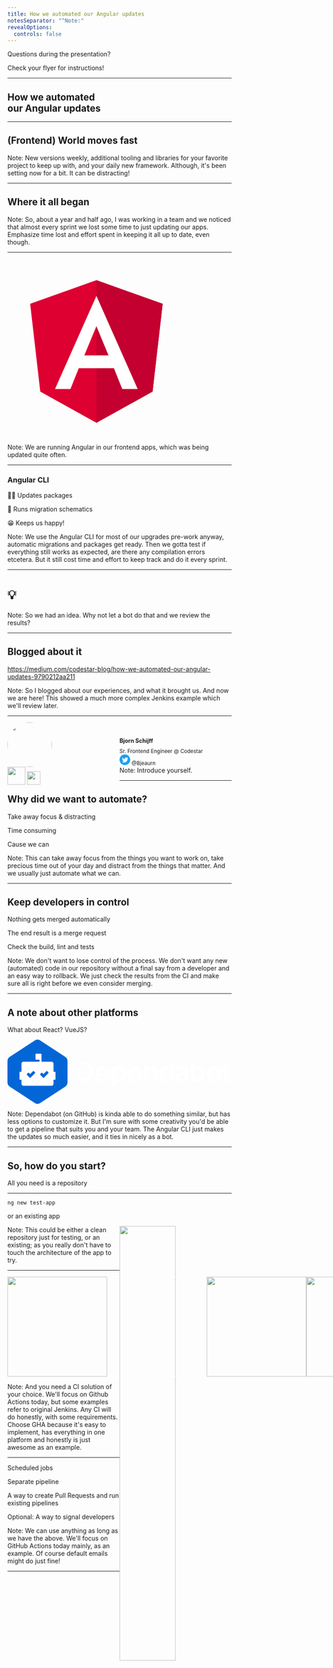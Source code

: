 ```yaml
---
title: How we automated our Angular updates
notesSeparator: "^Note:"
revealOptions:
  controls: false
---
```


Questions during the presentation?

Check your flyer for instructions!

---

## How we automated<br /> our Angular updates

----

<h2><span class="fragment">(Frontend)</span> World moves fast</h2>

Note: New versions weekly, additional tooling and libraries for your favorite project to keep up with, and your daily new framework. Although, it's been setting now for a bit. It can be distracting!

----

## Where it all began

Note: So, about a year and half ago, I was working in a team and we noticed that almost every sprint we lost some time to just updating our apps.  Emphasize time lost and effort spent in keeping it all up to date, even though.

----

<svg xmlns="http://www.w3.org/2000/svg" height="400" xmlns:xlink="http://www.w3.org/1999/xlink" version="1.1" id="Layer_1" x="0px" y="0px" viewBox="0 0 250 250" style="enable-background:new 0 0 250 250;" xml:space="preserve">
<style type="text/css">
	.st0{fill:#DD0031;}
	.st1{fill:#C3002F;}
	.st2{fill:#FFFFFF;}
</style>
<g>
	<polygon class="st0" points="125,30 125,30 125,30 31.9,63.2 46.1,186.3 125,230 125,230 125,230 203.9,186.3 218.1,63.2  "/>
	<polygon class="st1" points="125,30 125,52.2 125,52.1 125,153.4 125,153.4 125,230 125,230 203.9,186.3 218.1,63.2 125,30  "/>
	<path class="st2" d="M125,52.1L66.8,182.6h0h21.7h0l11.7-29.2h49.4l11.7,29.2h0h21.7h0L125,52.1L125,52.1L125,52.1L125,52.1   L125,52.1z M142,135.4H108l17-40.9L142,135.4z"/>
</g>
</svg>

Note: We are running Angular in our frontend apps, which was being updated quite often.

----

### Angular CLI

🦸‍♀️ Updates packages<!-- .element: class="fragment" -->

🦸 Runs migration schematics<!-- .element: class="fragment" -->

😁 Keeps us happy!<!-- .element: class="fragment" -->

Note: We use the Angular CLI for most of our upgrades pre-work anyway, automatic migrations and packages get ready. Then we gotta test if everything still works as expected, are there any compilation errors etcetera. But it still cost time and effort to keep track and do it every sprint.

----


# 💡

 Note: So we had an idea. Why not let a bot do that and we review the results?

----

## Blogged about it

https://medium.com/codestar-blog/how-we-automated-our-angular-updates-9790212aa211

Note: So I blogged about our experiences, and what it brought us. And now we are here! This showed a much more complex Jenkins example which we'll review later.

---

<div class="fragment fade-up">
<div style="float: left; width: 50%">
  <img src="assets/bjorn.jpg" width="100" style="border-radius:100%; display: inline-flex;"><br />
  <img src="assets/ordina-logo.svg" height="40" style="border: 0; background-color: transparent;"/>
  <img src="assets/codestar.svg" height="30" style="border: 0; background-color: transparent;">
</div>
<div style="float: left; width: 50%; text-align: left;">
<br />
  <h1 style="font-size: 0.9em;">Bjorn Schijff</h1>
  <small style="display: inline-flex;">Sr. Frontend Engineer @ Codestar</small><br />
   <small><svg xmlns="http://www.w3.org/2000/svg" width="24" height="24" viewBox="0 0 24 24" style="fill: #1DA1F2"><path d="M12 0c-6.627 0-12 5.373-12 12s5.373 12 12 12 12-5.373 12-12-5.373-12-12-12zm6.066 9.645c.183 4.04-2.83 8.544-8.164 8.544-1.622 0-3.131-.476-4.402-1.291 1.524.18 3.045-.244 4.252-1.189-1.256-.023-2.317-.854-2.684-1.995.451.086.895.061 1.298-.049-1.381-.278-2.335-1.522-2.304-2.853.388.215.83.344 1.301.359-1.279-.855-1.641-2.544-.889-3.835 1.416 1.738 3.533 2.881 5.92 3.001-.419-1.796.944-3.527 2.799-3.527.825 0 1.572.349 2.096.907.654-.128 1.27-.368 1.824-.697-.215.671-.67 1.233-1.263 1.589.581-.07 1.135-.224 1.649-.453-.384.578-.87 1.084-1.433 1.489z"/></svg> @Bjeaurn</small>
</div>
</div>

Note: Introduce yourself.

---

## Why did we want to automate?

<p class="fragment fade-in-then-semi-out visible" data-fragment-index="0">Take away focus &amp; distracting</p>
<p class="fragment fade-in-then-semi-out visible" data-fragment-index="1">Time consuming</p>
<p class="fragment fade-in-then-semi-out visible" data-fragment-index="2">Cause we can</p>

Note: This can take away focus from the things you want to work on, take precious time out of your day and distract from the things that matter. And we usually just automate what we can.

----

## Keep developers in control

Nothing gets merged automatically<!-- .element: class="fragment fade-in-then-semi-out" -->

The end result is a merge request<!-- .element: class="fragment fade-in-then-semi-out" -->

Check the build, lint and tests<!-- .element: class="fragment fade-in-then-semi-out" -->

Note: We don't want to lose control of the process. We don't want any new (automated) code in our repository without a final say from a developer and an easy way to rollback. We just check the results from the CI and make sure all is right before we even consider merging.

---

## A note about other platforms

What about React? VueJS?<!-- .element: class="fragment fade-in-then-out" -->

<svg viewBox="0 0 336 96" height="200" fill="none" class="fragment"><path d="M3.465 25.727l37.33-24.472a7.67 7.67 0 018.41 0l37.33 24.472A7.67 7.67 0 0190 32.142v31.714a7.67 7.67 0 01-3.465 6.414l-37.33 24.472a7.67 7.67 0 01-8.41 0L3.465 70.27A7.67 7.67 0 010 63.856V32.142a7.67 7.67 0 013.465-6.415z" fill="#0366D6"></path><path d="M114.045 62.658c9.032 0 14.388-5.59 14.388-14.858 0-9.239-5.356-14.8-14.185-14.8H104v29.658h10.045zm-4.675-4.648V37.649h4.574c6.021 0 9.162 3.36 9.162 10.151 0 6.821-3.141 10.21-9.321 10.21h-4.415zM142.614 63.093c5.182 0 8.743-2.534 9.669-6.4l-4.893-.551c-.709 1.882-2.446 2.867-4.704 2.867-3.387 0-5.63-2.23-5.674-6.039H152.5v-1.607c0-7.806-4.69-11.238-10.161-11.238-6.369 0-10.523 4.678-10.523 11.542 0 6.98 4.096 11.426 10.798 11.426zm-5.587-13.656c.159-2.839 2.258-5.228 5.384-5.228 3.011 0 5.037 2.201 5.066 5.228h-10.45zM156.512 71h5.24V59.154h.217c.825 1.622 2.547 3.895 6.369 3.895 5.239 0 9.162-4.156 9.162-11.483 0-7.415-4.038-11.441-9.177-11.441-3.922 0-5.558 2.36-6.354 3.968h-.304v-3.678h-5.153V71zm5.138-19.463c0-4.316 1.853-7.11 5.226-7.11 3.488 0 5.283 2.968 5.283 7.11 0 4.17-1.824 7.212-5.283 7.212-3.344 0-5.226-2.897-5.226-7.212zM191.798 63.093c5.182 0 8.743-2.534 9.669-6.4l-4.892-.551c-.71 1.882-2.447 2.867-4.705 2.867-3.387 0-5.63-2.23-5.674-6.039h15.488v-1.607c0-7.806-4.69-11.238-10.161-11.238-6.369 0-10.523 4.678-10.523 11.542 0 6.98 4.096 11.426 10.798 11.426zm-5.587-13.656c.159-2.839 2.258-5.228 5.384-5.228 3.011 0 5.038 2.201 5.066 5.228h-10.45zM210.342 49.625c0-3.215 1.94-5.069 4.704-5.069 2.707 0 4.328 1.782 4.328 4.75v13.352h5.24V48.495c.014-5.329-3.025-8.37-7.614-8.37-3.329 0-5.616 1.593-6.629 4.07h-.261v-3.78h-5.008v22.243h5.24V49.625zM237.191 63.05c3.821 0 5.544-2.274 6.369-3.896h.318v3.504h5.153V33h-5.254v11.093h-.217c-.796-1.608-2.432-3.968-6.355-3.968-5.138 0-9.176 4.026-9.176 11.44 0 7.328 3.922 11.485 9.162 11.485zm1.462-4.301c-3.46 0-5.283-3.042-5.283-7.212 0-4.142 1.795-7.11 5.283-7.11 3.372 0 5.225 2.794 5.225 7.11 0 4.315-1.881 7.212-5.225 7.212zM259.512 63.108c3.489 0 5.573-1.637 6.528-3.505h.174v3.055h5.037V47.771c0-5.88-4.791-7.646-9.032-7.646-4.675 0-8.265 2.085-9.423 6.14l4.893.695c.521-1.52 1.997-2.824 4.559-2.824 2.432 0 3.764 1.246 3.764 3.433v.087c0 1.506-1.578 1.578-5.501 1.998-4.313.463-8.438 1.752-8.438 6.763 0 4.373 3.198 6.69 7.439 6.69zm1.361-3.853c-2.186 0-3.749-.999-3.749-2.925 0-2.013 1.752-2.853 4.096-3.186 1.376-.188 4.126-.536 4.806-1.086v2.621c0 2.477-1.998 4.576-5.153 4.576zM275.012 62.658h5.153v-3.504h.304c.825 1.622 2.547 3.895 6.369 3.895 5.239 0 9.162-4.156 9.162-11.483 0-7.415-4.038-11.441-9.177-11.441-3.922 0-5.558 2.36-6.354 3.968h-.217V33h-5.24v29.658zm5.138-11.121c0-4.316 1.853-7.11 5.226-7.11 3.488 0 5.283 2.968 5.283 7.11 0 4.17-1.824 7.212-5.283 7.212-3.344 0-5.226-2.897-5.226-7.212zM309.892 63.093c6.514 0 10.653-4.59 10.653-11.47 0-6.893-4.139-11.498-10.653-11.498-6.513 0-10.653 4.605-10.653 11.498 0 6.88 4.14 11.47 10.653 11.47zm.029-4.2c-3.604 0-5.37-3.215-5.37-7.284 0-4.07 1.766-7.328 5.37-7.328 3.546 0 5.312 3.259 5.312 7.328 0 4.07-1.766 7.284-5.312 7.284zM334.781 40.415h-4.386v-5.33h-5.24v5.33H322v4.054h3.155v12.368c-.028 4.185 3.011 6.241 6.948 6.126 1.491-.044 2.519-.333 3.083-.522l-.883-4.098a6.527 6.527 0 01-1.534.203c-1.317 0-2.374-.464-2.374-2.578V44.469h4.386v-4.054z" fill="#fff"></path><path d="M48 33v-3h-5a1 1 0 01-1-1v-7a1 1 0 011-1h7a1 1 0 011 1v11h15a3 3 0 013 3v12h2a1 1 0 011 1v10a1 1 0 01-1 1h-2v6a3 3 0 01-3 3H24a3 3 0 01-3-3v-6h-2a1 1 0 01-1-1V49a1 1 0 011-1h2V36a3 3 0 013-3h24z" fill="#fff"></path><path d="M53.143 56.643a1.21 1.21 0 001.711 0l6.29-6.288a1.21 1.21 0 000-1.712l-1.29-1.288a1.21 1.21 0 00-1.71 0l-4.145 4.144-1.645-1.644a1.21 1.21 0 00-1.71 0l-1.29 1.288a1.21 1.21 0 000 1.712l3.79 3.788zM33.143 56.643a1.21 1.21 0 001.711 0l6.29-6.288a1.21 1.21 0 000-1.712l-1.29-1.288a1.21 1.21 0 00-1.71 0l-4.145 4.144-1.645-1.644a1.21 1.21 0 00-1.71 0l-1.29 1.288a1.21 1.21 0 000 1.712l3.79 3.788z" fill="#0366D6"></path></svg>

Note: Dependabot (on GitHub) is kinda able to do something similar, but has less options to customize it. But I'm sure with some creativity you'd be able to get a pipeline that suits you and your team. The Angular CLI just makes the updates so much easier, and it ties in nicely as a bot.

---

## So, how do you start?<!-- .element: class="fragment fade-in-then-semi-out" -->

All you need is a repository<!-- .element: class="fragment fade-in-then-semi-out" -->

----

`ng new test-app`

or an existing app

<img src="assets/angular-overview-clean.png" style="float: right; height: 50%;"/>

Note: This could be either a clean repository just for testing, or an existing; as you really don't have to touch the architecture of the app to try.

---

<div style="display: flex;">
  <img src="assets/ci/github-actions.svg" style="border: none; background: transparent; height: 14rem; color: white;" />
  <img src="assets/ci/Circle-CI-Logo.png" style="border: none; background: transparent; height: 14rem; filter: brightness(400%);" />
  <img src="assets/ci/1200px-Jenkins_logo.svg.png" style="border: none; background: transparent; height: 14rem;" />
  <img src="assets/ci/gitlab-ci-cd-logo_2x.png" style="border: none; background: transparent; height: 14rem;" />
</div>

Note: And you need a CI solution of your choice. We'll focus on Github Actions today, but some examples refer to original Jenkins. Any CI will do honestly, with some requirements. Choose GHA because it's easy to implement, has everything in one platform and honestly is just awesome as an example.

----

Scheduled jobs<!-- .element: class="fragment fade-in-then-semi-out" -->

Separate pipeline<!-- .element: class="fragment fade-in-then-semi-out" -->

A way to create Pull Requests and run existing pipelines<!-- .element: class="fragment fade-in-then-semi-out" -->

Optional: A way to signal developers<!-- .element: class="fragment fade-in-then-semi-out" -->
 
Note: We can use anything as long as we have the above. We'll focus on GitHub Actions today mainly, as an example. Of course default emails might do just fine!

---

<img src="assets/angular-overview.png" style="height: 90%;" />

---

<img src="assets/ci/gha/get-started.png" />

Note: I like Github Actions, same code repo; no external integrations. This is why primary example, same goes for GitLab. We start by creating a new action.

----

<img src="assets/ci/gha/continuous-only.png" />

Note: Or if you already have CI sorted, you add a new pipeline/workflow.

---

<pre><code data-line-numbers="|7-8|9">
name: Automated Updates

# Controls when the action will run. Triggers the workflow on push or 
# pull request events but only for the main branch
on:  
  schedule:
    - cron: "0 0 * * SUN"
  workflow_dispatch: # So we can manually trigger it from the Actions page.
</code></pre>

<img src="assets/ci/gha/manual-trigger.png" class="fragment" />

Note: We create a new github action: I called mine "Automated Updates". It triggers on a cron schedule (every sunday at 00:00), and has a workflow_dispatch which is a GHA trick to be able to manually run it from the UI.

----

<pre><code data-line-numbers="">
# A workflow run is made up of one or more jobs that 
# can run sequentially or in parallel
jobs:
  # This workflow contains a single job called "build"
  build:
    # The type of runner that the job will run on
    runs-on: ubuntu-latest

    # Steps represent a sequence of tasks that 
    # will be executed as part of the job
    steps:
</code></pre>

Note: We setup the basic build, this is very familiar for most CI solutions. They may have different names for things, but they mean the same concept basically.

----

<pre><code data-line-numbers="|2|4-5|7-11">
      - uses: actions/checkout@v2
     
      - name: Install
        run: npm install
      
      - name: Check for updates and run
        id: update
        run: |
          npx ng update --all --force
          echo ${{ toJson(steps.update.outputs) }}
</code></pre>

Note: This is the nitty gritty of our solution. We --all and --force our updates nowadays, cause compilation errors with Typescript upgrades etc. will prevent CI from completing. It'll run all migrations too.

----

`ng update --all --force`

CI to the rescue! 🦸‍♂️<!-- .element: class="fragment" -->

Note: Talk about the `--force` part and how it may be controversial. This will ignore any dependency issues with external plugins, but even within the framework itself. This works well for us, but there may be plenty of reason to not want this. It doesn't matter now, cause in the end it'll run our CI anyway and if things don't compile or break, we'll know.

----

<pre><code data-line-numbers="|2-4|6-13|10,11,12|">
- name: Set current date/week information
  id: date
  run: echo "::set-output name=week::$(date +%V)"

- name: Create branch and make pull request on changes
  uses: peter-evans/create-pull-request@v3
  with:
    token: ${{ steps.generate-token.outputs.token }}
    branch: "ng-update-week-${{ steps.date.outputs.week }}"
    commit-message: "chore(ng-update): Automatic updates from week ${{ steps.date.outputs.week }}"
    title: "Automatic updates from week ${{ steps.date.outputs.week }}"
    labels: updates, angular
</code></pre>

Note: So we create a branch and make a pull request on changes. Shout out to peter-evans! We use a cool little Shell trick to get the weeknumber in the `week` variable and save it in the `date` step. We use that then in the branch name, the commit message and the PR title.

----

<pre><code data-line-numbers="23-25,27,33|37">
# This is a basic workflow to help you get started with Actions

name: Automated Updates

# Controls when the action will run. Triggers the workflow on push or pull request
# events but only for the main branch
on:
  schedule:
    - cron: "0 0 * * SUN"
  workflow_dispatch: # So we can manually trigger it from the Actions page.
# A workflow run is made up of one or more jobs that can run sequentially or in parallel
jobs:
  # This workflow contains a single job called "build"
  build:
    # The type of runner that the job will run on
    runs-on: ubuntu-latest

    # Steps represent a sequence of tasks that will be executed as part of the job
    steps:
      # Checks-out your repository under $GITHUB_WORKSPACE, so your job can access it
      # Copied and inspired from GitHub Actions "Cache" example.
      - uses: actions/checkout@v2
      - name: Install
        run: npm install

      - name: Check for updates and run
        id: update
        run: |
          npx ng update --all
          echo ${{ toJson(steps.update.outputs) }}
      
      - name: Set current date/week information
        id: date
        run: echo "::set-output name=week::$(date +%V)"

      - name: Create branch and make pull request on changes
        id: create-pr
        uses: peter-evans/create-pull-request@v3
        with:
          token: ${{ steps.generate-token.outputs.token }}
          branch: "ng-update-week-${{ steps.date.outputs.week }}"
          commit-message: "chore(ng-update): Automatic updates from week ${{ steps.date.outputs.week }}"
          title: "Automatic updates from week ${{ steps.date.outputs.week }}"
          labels: updates, angular
</code></pre>

---

## That's the basic concept!<!-- .element: class="fragment semi-fade-out" -->

### But there's more <!-- .element: class="fragment" -->

----

<pre class="fragment"><code>
- uses: tibdex/github-app-token@v1
  id: generate-token
  with:
    app_id: ${{ secrets.GHA_ID }}
    private_key: ${{ secrets.GHA_AUTOMATION }}
</code></pre>
<pre><code data-line-numbers="|9">
- name: Set current date/week information
  id: date
  run: echo "::set-output name=week::$(date +%V)"

- name: Create branch and make pull request on changes
  uses: peter-evans/create-pull-request@v3
  with:
    token: ${{ steps.generate-token.outputs.token }}
    branch: "ng-update-week-${{ steps.date.outputs.week }}"
    commit-message: "chore(ng-update): Automatic updates from week ${{ steps.date.outputs.week }}"
    title: "Automatic updates from week ${{ steps.date.outputs.week }}"
    labels: updates, angular
</code></pre>

Note: Some of you might have noticed that there was a line I didn't explain. This one was added later when I found out the GHA does not by default run bot-generated Pull Requests with the regular CI cycle, it doesn't count as "on: push or pull request". But somebody smart found a way to do that, using another Github tool.

----

<img src="assets/ci/gha/gha-app/gh-apps.png" class="fragment" />

<img src="assets/ci/gha/gha-app/my-gh-app.png" class="fragment" />

----

<img src="assets/ci/gha/gha-app/secrets.png" />

----

<pre><code data-line-numbers="|5-6|3,11|">
- uses: tibdex/github-app-token@v1
  id: generate-token
  with:
    app_id: ${{ secrets.GHA_ID }}
    private_key: ${{ secrets.GHA_AUTOMATION }}

    ...

  with:
    token: ${{ steps.generate-token.outputs.token }}
</code></pre>

----

And that makes GitHub Actions treat our pull request like a properly pushed one.

<div class="fragment">
  Thanks Peter Evans!<br />
  <svg xmlns="http://www.w3.org/2000/svg" width="24" height="24" viewBox="0 0 24 24" style="fill: #1DA1F2"><path d="M12 0c-6.627 0-12 5.373-12 12s5.373 12 12 12 12-5.373 12-12-5.373-12-12-12zm6.066 9.645c.183 4.04-2.83 8.544-8.164 8.544-1.622 0-3.131-.476-4.402-1.291 1.524.18 3.045-.244 4.252-1.189-1.256-.023-2.317-.854-2.684-1.995.451.086.895.061 1.298-.049-1.381-.278-2.335-1.522-2.304-2.853.388.215.83.344 1.301.359-1.279-.855-1.641-2.544-.889-3.835 1.416 1.738 3.533 2.881 5.92 3.001-.419-1.796.944-3.527 2.799-3.527.825 0 1.572.349 2.096.907.654-.128 1.27-.368 1.824-.697-.215.671-.67 1.233-1.263 1.589.581-.07 1.135-.224 1.649-.453-.384.578-.87 1.084-1.433 1.489z"/></svg> @peterevans0
</div>

Note: This was all found in guides that came with Peter's plugins. 

---

## Handling Error situations

Note: What when an update fails?

----

### Backstory

Example from blogpost<!-- .element: class="fragment" -->

<img src="assets/ci/1200px-Jenkins_logo.svg.png" style="height: 20rem; border: none;" class="fragment" />

Disclaimer!<!-- .element: class="fragment" -->

Note: So let me tell you a bit about Jenkins, and the original example that spawned the blogpost. DISCLAIMER: Examples may be a bit outdated, and were written at the time with limited knowledge about Jenkins. Maybe there's easier ways to achieve similar results!

----

<pre><code data-line-numbers="|1-4|6-7|9,11-12|14-16|18-19|22|25|28-33|42-52|53,56-59|">// Read the blogpost to see how we got the ${allCommands}!
sh "node_modules/@angular/cli/bin/ng update ${allCommands} 2>&1 | tee update-result.txt"
    }
}

def lastLine = sh script: 'tail -n 1 update-result.txt', returnStdout: true
def repoIsDirty = sh script: "git status --porcelain | grep '^.[^ ]' > /dev/null", returnStatus: true

if (repoIsDirty != 0) {
    echo lastLine
    echo "" + lastLine.indexOf('Incompatible')
    if (lastLine.indexOf('Incompatible') >= 0) {
        String updateResult = readFile('update-result.txt').trim()
        String report = "Automatic Update failed. See output:\n```\n$updateResult\n```"
        rocketSend channel: rocketChatChannel, emoji: ':cry:', message: report, rawMessage: true
        error 'Incompatible changes detected, cannot complete update automatically'
    } else {
        echo 'Nothing has to be updated! \\o/'
        rocketSend channel: rocketChatChannel, emoji: ':yeah:', message: 'No outdated dependencies :yeah:', rawMessage: true
    }
} else {
    updatesApplied = true
}

if (updatesApplied) {
  conditionalStage('Updating Git') {

      sshagent(credentials: [env.GITLAB_CREDENTIALS_ID]) {
          // Do git config stuff for name and email
          // See how much more complex it was for us to get a simple branch pushed?
          sh "git add -A && git commit -m 'Automatic update of dependencies by ng update $currentDate'"
          sh "git push -u origin $targetBranch"
      }

      def commitId = sh(returnStdout: true, script: 'git rev-parse HEAD').trim()
      echo "Building commitId $commitId on branch $targetBranch"
      sh "git clean -dfx"
      sh "git log --oneline -1 | sed 's/^.*: //'"
  }

  conditionalStage('Create MR') {
      withCredentials([[$class          : 'UsernamePasswordMultiBinding', // blabla credentials) {
          def getProjectResponse = stepGeneral.gitlab_getProjectDetails(token)
          def projectId = stepGeneral.parseJsonText(getProjectResponse.content).id
          def postBody = """
      {
      "id": "$projectId",
      "source_branch": "$targetBranch",
      "target_branch": "master",
      "title": "chore(ngUpdate): Automatic upgrade by Jenkins"
      }
    """
          def mrUrl = env.GITLAB_API_BASE_URL + "/projects/${projectId}/merge_requests"

          // Perform tag
          def response = httpRequest contentType: 'APPLICATION_JSON', httpMode: 'POST', requestBody: postBody, customHeaders: [[name: 'PRIVATE-TOKEN', value: token]], url: mrUrl
          def webUrl = stepGeneral.parseJsonText(response.content).web_url
          rocketSend channel: rocketChatChannel, emoji: ':yeah:', message: "Auto Updater: New merge request ${webUrl}", rawMessage: true
      }
  }
}
</code></pre>

😰<!-- .element: class="fragment" -->

Note: This is the complexity we had to deal with in Jenkins to get our conditional reporting. Again, disclaimer; a while ago with limited knowledge. The whole pushing and creating a request is so much harder without the plugin we used.

----

Way easier in GitHub Actions

<pre class="fragment"><code>
- name: Do things on failure
  if: {{ failure() }}
  run: echo 'This is run cause our build failed'
</code></pre>

The pullrequest plugin sets a variable if a PR was made.<!-- .element: class="fragment" -->

Note: We can use the PR var to send a message with the PR number, or send a message if no updates were made (no PR + no fail = no updates)

----

<pre><code>
      - name: Succeeded
        if: ${{ steps.create-pr.outputs.pull-request-number }}
        run: echo "Succeeded, PR number: ${{ steps.create-pr.outputs.pull-request-number }}"
      - name: Failed
        if: ${{ failure() }}
        run: echo "This pipeline failed."
</code></pre>

---

## Adding a Slack notification

Note: Maybe why Slack instead of RocketChat from the last example? Slack a little easier to use / more people use it / no self hosted RC server.

----

<img src="assets/ci/slack/gha-slack.png" />

Thanks to Ilshildur.<!-- .element: class="fragment" -->

----

<pre><code>
- name: Slack notification
  env:
    SLACK_WEBHOOK: ${{ secrets.SLACK_WEBHOOK }}
    SLACK_USERNAME: ThisIsMyUsername # Optional. (defaults to webhook app)
    SLACK_CHANNEL: general # Optional. (defaults to webhook)
    SLACK_AVATAR: repository # Optional. can be (repository, sender, an URL)
  uses: Ilshidur/action-slack@2.0.2
  with:
    args: 'A new commit has been pushed.' # Optional
</code></pre>

----

<img src="assets/ci/slack/activate-webhooks.png" />
<img src="assets/ci/slack/setup-bot.png" />

----

<img src="assets/ci/slack/add_slack_secret.png" />

----

<img src="assets/ci/slack/first-attempt.png" />

----

<pre class="fragment"><code data-line-numbers="5,9-11,3">
- name: Slack notification
  if: ${{ steps.create-pr.outputs.pull-request-number }}
  env:
    SLACK_WEBHOOK: ${{ secrets.SLACK_WEBHOOK }}
    SLACK_USERNAME: PR-bot # Optional. (defaults to webhook app)
    SLACK_AVATAR: repository # Optional. can be (repository, sender, an URL)
  uses: Ilshidur/action-slack@2.0.2
  with:
    args: "An automatic update has resulted in a Pull Request. 
      https://github.com/Bjeaurn/automating-updates/pull/${{ steps.create-pr.outputs.pull-request-number }}"
</code></pre>

<small class="fragment">`${{ steps.create-pr.outputs.pull-request-number }}`</small>

<img class="fragment" src="assets/ci/slack/much-better.png" />

----

# 👍

Don't like Slack? <!-- .element: class="fragment" -->

<div style="width: 100%; float: left;">
<img src="assets/ci/slack/dont-like/mattermost.png" class="fragment" style="width: 25rem; float: left;" />
<img src="assets/ci/slack/dont-like/rocketchat.png" class="fragment" style="width: 25rem; float: right;"   /><br />
</div>
<div style="width: 100%; float: left;">
<img src="assets/ci/slack/dont-like/webhook.png" class="fragment" style="width: 25rem; float: left;" />
<img src="assets/ci/slack/dont-like/email.png" class="fragment" style="width: 25rem; float: right;"  />
</div>

Note: Nice! But what if you don't like Slack? Well a quick search gave us actions for almost every other imaginable alternative that uses a Webhook. Even send an email!

---

## I think you get the idea

----

### So why should you automate your updates?

Spend less time on updates<!-- .element: class="fragment fade-in-then-semi-out" -->

Active reminders<!-- .element: class="fragment fade-in-then-semi-out" -->

No change in control<!-- .element: class="fragment fade-in-then-semi-out" -->

Note: Now, we don't have to think about it, when we receive active reminders. We have to spend less time doing it and in the end cause the Angular CLI enables us to automate it! And we just review the work after the bot reports it.

----

> Few things beat an automatic pull request, waiting for you when you come in on Monday morning.
> 
> Except for a fresh cup of coffee. ☕️<!-- .element: class="fragment fade-up" -->

---


## Thank you!<!-- .element: class="fragment fade-in"-->

<div class="fragment fade-up">
  <div style="float: left; width: 40%">
    <img src="assets/bjorn.jpg" width="100" style="border-radius:100%; display: inline-flex;"><br />
    <img src="assets/ordina-logo.svg" height="40" style="border: 0; background-color: transparent;"/>
    <img src="assets/codestar.svg" height="30" style="border: 0; background-color: transparent;">
  </div>
  <div style="float: left; width: 60%; text-align: left;">
  <br />
    <h1 style="font-size: 0.9em;">@Bjeaurn</h1>
    <p>Please tweet me your thoughts!</p>
  </div> 
</div>

---

# Questions?

Note: Wait for a minute, check questions and maybe move that over? Or keep the slides.